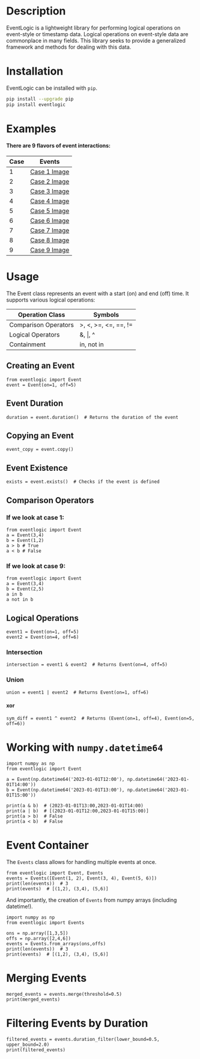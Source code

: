 # Description
 EventLogic is a lightweight library for performing logical operations on event-style or timestamp data. Logical operations on event-style data are commonplace in many fields. This library seeks to provide a generalized framework and methods for dealing with this data.

# Installation
EventLogic can be installed with `pip`.

```bash
pip install --upgrade pip
pip install eventlogic
```

# Examples

#### There are 9 flavors of event interactions:
| Case | Events |
| ------ | ------ |
| 1 |  [Case 1 Image](docs/case1.png?raw=true) |
| 2 |  [Case 2 Image](docs/case2.png?raw=true) |
| 3 |  [Case 3 Image](docs/case3.png?raw=true) |
| 4 |  [Case 4 Image](docs/case4.png?raw=true) |
| 5 |  [Case 5 Image](docs/case5.png?raw=true) |
| 6 |  [Case 6 Image](docs/case6.png?raw=true) |
| 7 |  [Case 7 Image](docs/case7.png?raw=true) |
| 8 |  [Case 8 Image](docs/case8.png?raw=true) |
| 9 |  [Case 9 Image](docs/case9.png?raw=true) | 

# Usage
The Event class represents an event with a start (on) and end (off) time. It supports various logical operations:

| Operation Class | Symbols |
| ------ | ------ |
| Comparison Operators | >, <, >=, <=, ==, != |
|Logical Operators | &, \|, ^  |
| Containment| in, not in |

## Creating an Event
```
from eventlogic import Event
event = Event(on=1, off=5)
```

## Event Duration
```
duration = event.duration()  # Returns the duration of the event
```

## Copying an Event
```
event_copy = event.copy()
```

## Event Existence
```
exists = event.exists()  # Checks if the event is defined
```

## Comparison Operators

### If we look at case 1:
```
from eventlogic import Event
a = Event(3,4)
b = Event(1,2)
a > b # True
a < b # False
```

### If we look at case 9:
```
from eventlogic import Event
a = Event(3,4)
b = Event(2,5)
a in b
a not in b
```


## Logical Operations
```
event1 = Event(on=1, off=5)
event2 = Event(on=4, off=6)
```
### Intersection
```
intersection = event1 & event2  # Returns Event(on=4, off=5)
```
### Union
```
union = event1 | event2  # Returns Event(on=1, off=6)
```
#### xor
```
sym_diff = event1 ^ event2  # Returns (Event(on=1, off=4), Event(on=5, off=6))
```

# Working with `numpy.datetime64`
```
import numpy as np
from eventlogic import Event

a = Event(np.datetime64('2023-01-01T12:00'), np.datetime64('2023-01-01T14:00'))
b = Event(np.datetime64('2023-01-01T13:00'), np.datetime64('2023-01-01T15:00'))

print(a & b)  # (2023-01-01T13:00,2023-01-01T14:00)
print(a | b)  # [(2023-01-01T12:00,2023-01-01T15:00)]
print(a > b)  # False
print(a < b)  # False
```
# Event Container
The `Events` class allows for handling multiple events at once.
```
from eventlogic import Event, Events
events = Events([Event(1, 2), Event(3, 4), Event(5, 6)])
print(len(events))  # 3
print(events)  # [(1,2), (3,4), (5,6)]
```
And importantly, the creation of `Events` from numpy arrays (including datetime!).
```
import numpy as np
from eventlogic import Events

ons = np.array([1,3,5])
offs = np.array([2,4,6])
events = Events.from_arrays(ons,offs)
print(len(events))  # 3
print(events)  # [(1,2), (3,4), (5,6)]
```

# Merging Events
```
merged_events = events.merge(threshold=0.5)
print(merged_events)
```

# Filtering Events by Duration
```
filtered_events = events.duration_filter(lower_bound=0.5, upper_bound=2.0)
print(filtered_events)
```
